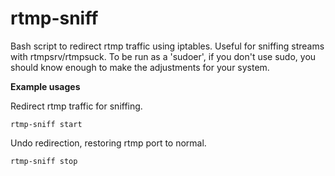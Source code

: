 rtmp-sniff
==========

Bash script to redirect rtmp traffic using iptables. Useful for sniffing streams with rtmpsrv/rtmpsuck. To be run as a 'sudoer', if you don't use sudo, you should know enough to make the adjustments for your system.

**Example usages**

Redirect rtmp traffic for sniffing.
 
    rtmp-sniff start

Undo redirection, restoring rtmp port to normal.

    rtmp-sniff stop
